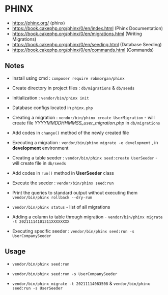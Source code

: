# PHINX 

- https://phinx.org/ (phinx)
- https://book.cakephp.org/phinx/0/en/index.html (Phinx Documentation)
- https://book.cakephp.org/phinx/0/en/migrations.html (Writing Migrations)
- https://book.cakephp.org/phinx/0/en/seeding.html (Database Seeding)
- https://book.cakephp.org/phinx/0/en/commands.html (Commands)

## Notes

- Install using cmd : `composer require robmorgan/phinx`

- Create directory in project files : `db/migrations` & `db/seeds`

- Initialization : `vendor/bin/phinx init`

- Database configs located in `phinx.php`

- Creating a migration : `vendor/bin/phinx create UserMigration` - will create file *YYYYMMDDHHMMSS_user_migration.php* in `db/migrations`

- Add codes in `change()` method of the newly created file

- Executing a migration : `vendor/bin/phinx migrate -e development` , in **development** environment

- Creating a table seeder : `vendor/bin/phinx seed:create UserSeeder` - will create file in `db/seeds`

- Add codes in `run()` method in **UserSeeder** class

- Execute the seeder : `vendor/bin/phinx seed:run`

- Print the queries to standard output without executing them `vendor/bin/phinx rollback --dry-run`

- `vendor/bin/phinx status` -  list of all migrations

- Adding a column to table through migration - `vendor/bin/phinx migrate -t 20211114101311XXXXXXXX`

- Executing specific seeder : `vendor/bin/phinx seed:run -s UserCompanySeeder`

## Usage

- `vendor/bin/phinx seed:run`

- `vendor/bin/phinx seed:run -s UserCompanySeeder`

- `vendor/bin/phinx migrate -t 20211114083508` & `vendor/bin/phinx seed:run -s UserSeeder`